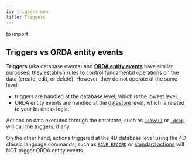 ```yaml
---
id: triggers-new
title: Triggers
---
```


to import

<!-- REF triggers.vs-events.Desc -->

## Triggers vs ORDA entity events

**Triggers** (aka database events) and [**ORDA entity events**](../ORDA/orda-events.md) have similar purposes: they establish rules to control fundamental operations on the data (create, edit, or delete). However, they do not operate at the same level:

- triggers are handled at the database level, which is the lowest level,
- ORDA entity events are handled at the [datastore](../ORDA/dsMapping.md#datastore) level, which is related to your business logic.

Actions on data executed through the datastore, such as [`.save()`](../API/EntityClass.md#save) or [`.drop`](../API/EntityClass.md#drop), will call the triggers, if any.

On the other hand, actions triggered at the 4D database level using the 4D classic language commands, such as [`SAVE RECORD`](../commands/save-record) or [standard actions](https://doc.4d.com/4Dv20/4D/20.2/Standard-actions.300-6750239.en.html#3371159) will NOT trigger ORDA entity events.

<!-- END REF -->
